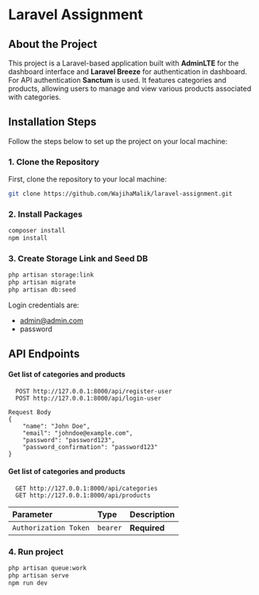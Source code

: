 # Laravel Assignment

## About the Project

This project is a Laravel-based application built with **AdminLTE** for the dashboard interface and **Laravel Breeze** for authentication in dashboard. For API authentication **Sanctum** is used. It features categories and products, allowing users to manage and view various products associated with categories.

## Installation Steps

Follow the steps below to set up the project on your local machine:

### 1. Clone the Repository
First, clone the repository to your local machine:
```bash
git clone https://github.com/WajihaMalik/laravel-assignment.git
```
### 2. Install Packages
```bash
composer install
npm install
```
### 3. Create Storage Link and Seed DB
```bash
php artisan storage:link
php artisan migrate
php artisan db:seed
```
Login credentials are:
- admin@admin.com
- password


## API Endpoints

#### Get list of categories and products

```http
  POST http://127.0.0.1:8000/api/register-user
  POST http://127.0.0.1:8000/api/login-user
```
```
Request Body
{
    "name": "John Doe",
    "email": "johndoe@example.com",
    "password": "password123",
    "password_confirmation": "password123"
}
```

#### Get list of categories and products

```http
  GET http://127.0.0.1:8000/api/categories
  GET http://127.0.0.1:8000/api/products
```
| Parameter | Type     | Description                |
| :-------- | :------- | :------------------------- |
| `Authorization Token` | `bearer` | **Required**|

### 4. Run project
```bash
php artisan queue:work
php artisan serve
npm run dev
```
